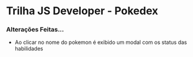 # Trilha JS Developer - Pokedex

### Alterações Feitas...
  - Ao clicar no nome do pokemon é exibido um modal com os status das habilidades
